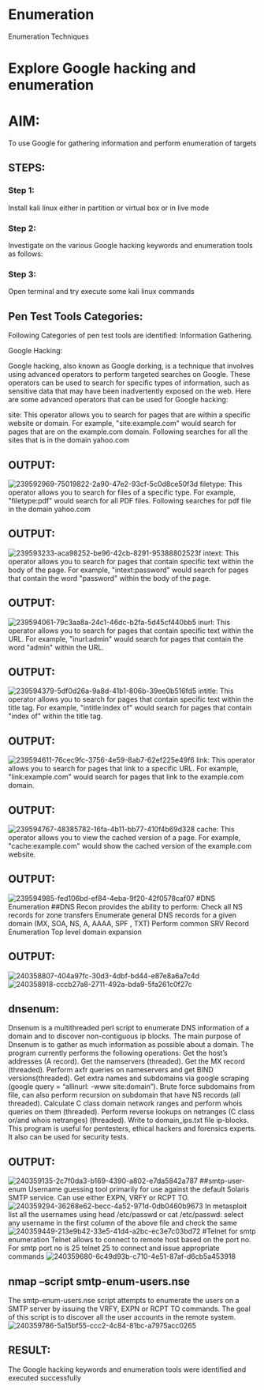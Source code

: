 # Enumeration
Enumeration Techniques

# Explore Google hacking and enumeration 

# AIM:

To use Google for gathering information and perform enumeration of targets

## STEPS:

### Step 1:
Install kali linux either in partition or virtual box or in live mode
### Step 2:
Investigate on the various Google hacking keywords and enumeration tools as follows:
### Step 3:
Open terminal and try execute some kali linux commands

## Pen Test Tools Categories:  

Following Categories of pen test tools are identified:
Information Gathering.


Google Hacking:

Google hacking, also known as Google dorking, is a technique that involves using advanced operators to perform targeted searches on Google. These operators can be used to search for specific types of information, such as sensitive data that may have been inadvertently exposed on the web. Here are some advanced operators that can be used for Google hacking:

site: This operator allows you to search for pages that are within a specific website or domain. For example, "site:example.com" would search for pages that are on the example.com domain.
Following searches for all the sites that is in the domain yahoo.com
## OUTPUT:
![239592969-75019822-2a90-47e2-93cf-5c0d8ce50f3d](https://github.com/lokeshrahulv/Enumeration/assets/118423842/39766180-84a3-4d0d-aef5-7025de30bdc7)
filetype: This operator allows you to search for files of a specific type. For example, "filetype:pdf" would search for all PDF files.
Following searches for pdf file in the domain yahoo.com
## OUTPUT:
![239593233-aca98252-be96-42cb-8291-95388802523f](https://github.com/lokeshrahulv/Enumeration/assets/118423842/aaae97b0-a53c-4907-8fbd-25f20c0508c0)
intext: This operator allows you to search for pages that contain specific text within the body of the page. For example, "intext:password" would search for pages that contain the word "password" within the body of the page.
## OUTPUT:
![239594061-79c3aa8a-24c1-46dc-b2fa-5d45cf440bb5](https://github.com/lokeshrahulv/Enumeration/assets/118423842/1b30a409-d636-4a3d-b513-4827f47f4871)
inurl: This operator allows you to search for pages that contain specific text within the URL. For example, "inurl:admin" would search for pages that contain the word "admin" within the URL.
## OUTPUT:
![239594379-5df0d26a-9a8d-41b1-806b-39ee0b516fd5](https://github.com/lokeshrahulv/Enumeration/assets/118423842/3eef73cc-006e-46bb-bc97-682421c835d9)
intitle: This operator allows you to search for pages that contain specific text within the title tag. For example, "intitle:index of" would search for pages that contain "index of" within the title tag.
## OUTPUT:
![239594611-76cec9fc-3756-4e59-8ab7-62ef225e49f6](https://github.com/lokeshrahulv/Enumeration/assets/118423842/1145b73e-46bb-471b-94bd-ef036613692e)
link: This operator allows you to search for pages that link to a specific URL. For example, "link:example.com" would search for pages that link to the example.com domain.
## OUTPUT:
![239594767-48385782-16fa-4b11-bb77-410f4b69d328](https://github.com/lokeshrahulv/Enumeration/assets/118423842/2cdd0b71-854c-4f7e-a3a6-953a0fb813c9)
cache: This operator allows you to view the cached version of a page. For example, "cache:example.com" would show the cached version of the example.com website.
## OUTPUT:
![239594985-fed106bd-ef84-4eba-9f20-42f0578caf07](https://github.com/lokeshrahulv/Enumeration/assets/118423842/40c8e1d9-fb3c-4461-abe2-174d168d3ad2)
#DNS Enumeration
##DNS Recon
provides the ability to perform:
Check all NS records for zone transfers
Enumerate general DNS records for a given domain (MX, SOA, NS, A, AAAA, SPF , TXT)
Perform common SRV Record Enumeration
Top level domain expansion
## OUTPUT:
![240358807-404a97fc-30d3-4dbf-bd44-e87e8a6a7c4d](https://github.com/lokeshrahulv/Enumeration/assets/118423842/44d96a43-66bd-477d-a04d-41e84c5043cb)
![240358918-cccb27a8-2711-492a-bda9-5fa261c0f27c](https://github.com/lokeshrahulv/Enumeration/assets/118423842/abb68801-cbbc-4046-94b3-42a98c0dc6bd)

## dnsenum:
Dnsenum is a multithreaded perl script to enumerate DNS information of a domain and to discover non-contiguous ip blocks. The main purpose of Dnsenum is to gather as much information as possible about a domain. The program currently performs the following operations:
Get the host’s addresses (A record).
Get the namservers (threaded).
Get the MX record (threaded).
Perform axfr queries on nameservers and get BIND versions(threaded).
Get extra names and subdomains via google scraping (google query = “allinurl: -www site:domain”).
Brute force subdomains from file, can also perform recursion on subdomain that have NS records (all threaded).
Calculate C class domain network ranges and perform whois queries on them (threaded).
Perform reverse lookups on netranges (C class or/and whois netranges) (threaded).
Write to domain_ips.txt file ip-blocks.
This program is useful for pentesters, ethical hackers and forensics experts. It also can be used for security tests.
## OUTPUT:
![240359135-2c7f0da3-b169-4390-a802-e7da5842a787](https://github.com/lokeshrahulv/Enumeration/assets/118423842/c76e3206-347c-47a3-a39f-028f2c65d591)
##smtp-user-enum Username guessing tool primarily for use against the default Solaris SMTP service. Can use either EXPN, VRFY or RCPT TO.
![240359294-36268e62-becc-4a52-971d-0db0460b9673](https://github.com/lokeshrahulv/Enumeration/assets/118423842/51e334f0-2ee0-4c36-95ec-ca6d551d7257)
In metasploit list all the usernames using head /etc/passwd or cat /etc/passwd:
select any username in the first column of the above file and check the same
![240359449-213e9b42-33e5-41d4-a2bc-ec3e7c03bd72](https://github.com/lokeshrahulv/Enumeration/assets/118423842/d64c07ae-c0bd-428b-9475-ff7fc29b784c)
#Telnet for smtp enumeration Telnet allows to connect to remote host based on the port no. For smtp port no is 25 telnet 25 to connect and issue appropriate commands
![240359680-6c49d93b-c710-4e51-87af-d6cb5a453918](https://github.com/lokeshrahulv/Enumeration/assets/118423842/0de80821-5625-46a0-aa36-d97999af192c)
## nmap –script smtp-enum-users.nse
The smtp-enum-users.nse script attempts to enumerate the users on a SMTP server by issuing the VRFY, EXPN or RCPT TO commands. The goal of this script is to discover all the user accounts in the remote system.
![240359786-5a15bf55-ccc2-4c84-81bc-a7975acc0265](https://github.com/lokeshrahulv/Enumeration/assets/118423842/0c0d353a-0617-4f46-bdf4-ab061d7286b9)
## RESULT:
The Google hacking keywords and enumeration tools were identified and executed successfully

